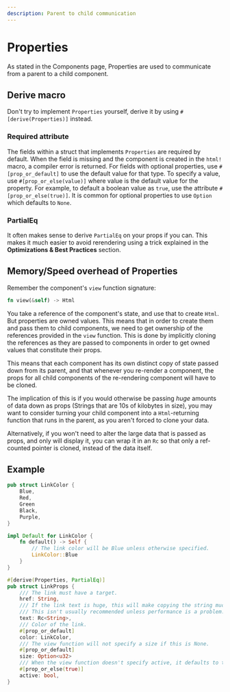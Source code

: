 ```yaml
---
description: Parent to child communication
---
```


# Properties

As stated in the Components page, Properties are used to communicate from a parent to a child component.

## Derive macro

Don't try to implement `Properties` yourself, derive it by using `#[derive(Properties)]` instead.

### Required attribute

The fields within a struct that implements `Properties` are required by default. When the field is missing and the component is created in the `html!` macro, a compiler error is returned. For fields with optional properties, use `#[prop_or_default]` to use the default value for that type. To specify a value, use `#[prop_or_else(value)]` where value is the default value for the property. For example, to default a boolean value as `true`, use the attribute `#[prop_or_else(true)]`. It is common for optional properties to use `Option` which defaults to `None`.

### PartialEq

It often makes sense to derive `PartialEq` on your props if you can. This makes it much easier to avoid rerendering using a trick explained in the **Optimizations & Best Practices** section.

## Memory/Speed overhead of Properties

Remember the component's `view` function signature:

```rust
fn view(&self) -> Html
```

You take a reference of the component's state, and use that to create `Html`. But properties are owned values. This means that in order to create them and pass them to child components, we need to get ownership of the references provided in the `view` function. This is done by implicitly cloning the references as they are passed to components in order to get owned values that constitute their props.

This means that each component has its own distinct copy of state passed down from its parent, and that whenever you re-render a component, the props for all child components of the re-rendering component will have to be cloned.

The implication of this is if you would otherwise be passing _huge_ amounts of data down as props \(Strings that are 10s of kilobytes in size\), you may want to consider turning your child component into a `Html`-returning function that runs in the parent, as you aren't forced to clone your data.

Alternatively, if you won't need to alter the large data that is passed as props, and only will display it, you can wrap it in an `Rc` so that only a ref-counted pointer is cloned, instead of the data itself.

## Example

```rust
pub struct LinkColor {
    Blue,
    Red,
    Green
    Black,
    Purple,
}

impl Default for LinkColor {
    fn default() -> Self {
        // The link color will be Blue unless otherwise specified.
        LinkColor::Blue
    }
}

#[derive(Properties, PartialEq)]
pub struct LinkProps {
    /// The link must have a target.
    href: String,
    /// If the link text is huge, this will make copying the string much cheaper.
    /// This isn't usually recommended unless performance is a problem.
    text: Rc<String>,
    /// Color of the link.
    #[prop_or_default]
    color: LinkColor,
    /// The view function will not specify a size if this is None.
    #[prop_or_default]
    size: Option<u32>
    /// When the view function doesn't specify active, it defaults to true.
    #[prop_or_else(true)]
    active: bool,
}
```

